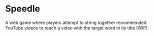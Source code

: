 # Speedle
A web game where players attempt to string together recommended YouTube videos to reach a video with the target word in its title (WIP).
